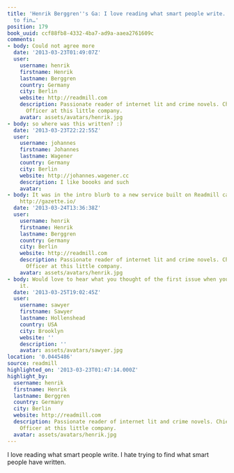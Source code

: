 ```yaml
---
title: 'Henrik Berggren''s Ga: I love reading what smart people write. I hate trying
  to fin…'
position: 179
book_uuid: ccf88fb8-4332-4ba7-ad9a-aaea2761609c
comments:
- body: Could not agree more
  date: '2013-03-23T01:49:07Z'
  user:
    username: henrik
    firstname: Henrik
    lastname: Berggren
    country: Germany
    city: Berlin
    website: http://readmill.com
    description: Passionate reader of internet lit and crime novels. Chief Happiness
      Officer at this little company.
    avatar: assets/avatars/henrik.jpg
- body: so where was this written? :)
  date: '2013-03-23T22:22:55Z'
  user:
    username: johannes
    firstname: Johannes
    lastname: Wagener
    country: Germany
    city: Berlin
    website: http://johannes.wagener.cc
    description: I like boooks and such
    avatar: 
- body: It was in the intro blurb to a new service built on Readmill called Gazette.
    http://gazette.io/
  date: '2013-03-24T13:36:38Z'
  user:
    username: henrik
    firstname: Henrik
    lastname: Berggren
    country: Germany
    city: Berlin
    website: http://readmill.com
    description: Passionate reader of internet lit and crime novels. Chief Happiness
      Officer at this little company.
    avatar: assets/avatars/henrik.jpg
- body: Would love to hear what you thought of the first issue when you're done with
    it.
  date: '2013-03-25T19:02:45Z'
  user:
    username: sawyer
    firstname: Sawyer
    lastname: Hollenshead
    country: USA
    city: Brooklyn
    website: ''
    description: ''
    avatar: assets/avatars/sawyer.jpg
location: '0.0445486'
source: readmill
highlighted_on: '2013-03-23T01:47:14.000Z'
highlight_by:
  username: henrik
  firstname: Henrik
  lastname: Berggren
  country: Germany
  city: Berlin
  website: http://readmill.com
  description: Passionate reader of internet lit and crime novels. Chief Happiness
    Officer at this little company.
  avatar: assets/avatars/henrik.jpg
---
```


I love reading what smart people write. I hate trying to find what smart people have written.